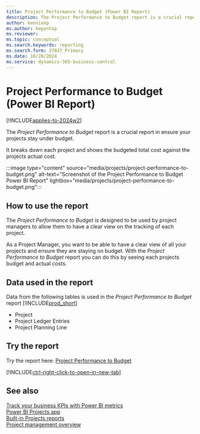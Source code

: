 ```yaml
---
title: Project Performance to Budget (Power BI Report)
description: The Project Performance to Budget report is a crucial report in ensure your projects stay under budget. 
author: kennienp
ms.author: kepontop
ms.reviewer: 
ms.topic: conceptual
ms.search.keywords: reporting
ms.search.form: 37037_Primary
ms.date: 10/28/2024
ms.service: dynamics-365-business-central
---
```


# Project Performance to Budget (Power BI Report)

[!INCLUDE[applies-to-2024w2](includes/applies-to-2024w2.md)]

The *Project Performance to Budget* report is a crucial report in ensure your projects stay under budget. 

It breaks down each project and shows the budgeted total cost against the projects actual cost.

:::image type="content" source="media/projects/project-performance-to-budget.png" alt-text="Screenshot of the Project Performance to Budget Power BI Report" lightbox="media/projects/project-performance-to-budget.png":::


## How to use the report

The *Project Performance to Budget* is designed to be used by project managers to allow them to have a clear view on the tracking of each project.

As a Project Manager, you want to be able to have a clear view of all your projects and ensure they are staying on budget. With the *Project Performance to Budget* report you can do this by seeing each projects budget and actual costs.


<!-- ## Key Performance Indicators (KPIs)

The *Project Performance to Budget* reoprt includes the following KPIs:
- [**Actual (Total Cost)**](####)
- [**Budget (Total Price)**](####)
- [**Total Cost Variance to Budget**](####)
- [**Total Cost Variance to Budget %**](####)
- [**Total Cost Variance**](####)
- [**Total Cost Variance %**](####)
- [**% Complete**](###)
- [**% Invoiced**](###)


Click on the link for a KPI to learn more about what it means, how it is calculated, and what data was used in the calculations. 

[!INCLUDE[powerbi-tip-track-kpis](includes/powerbi-tip-track-kpis.md)] -->


## Data used in the report

Data from the following tables is used in the *Project Performance to Budget* report [!INCLUDE[prod_short](includes/prod_short.md)]
- Project
- Project Ledger Entries
- Project Planning Line


## Try the report

Try the report here: [Project Performance to Budget](https://businesscentral.dynamics.com?page=37037)

[!INCLUDE[ctrl-right-click-to-open-in-new-tab](includes/ctrl-right-click-to-open-in-new-tab.md)]

## See also

[Track your business KPIs with Power BI metrics](track-kpis-with-power-bi-metrics.md)  
[Power BI Projects app](projects-powerbi-app.md)   
[Built-in Projects reports](project-reports.md)  
[Project management overview](projects-manage-projects.md)  